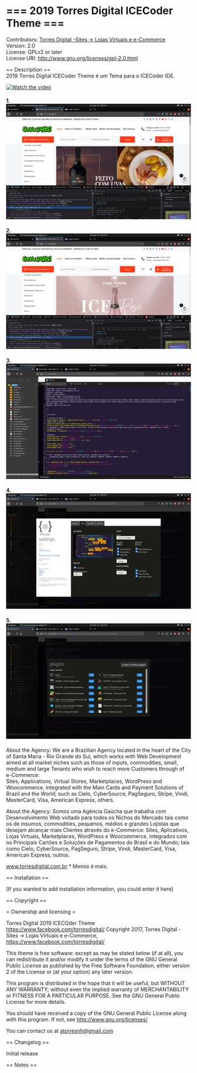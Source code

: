 # === 2019 Torres Digital ICECoder Theme === 
Contributors: <a href="https://torresdigital.com.br/">Torres Digital -Sites → Lojas Virtuais e e-Commerce</a><br>
Version: 2.0 <br>
License: GPLv2 or later <br>
License URI: http://www.gnu.org/licenses/gpl-2.0.html <br>


== Description ==  <br>
2019 Torres Digital ICECoder Theme é um Tema para o ICECoder IDE.  <br>

[![Watch the video](http://www.torresdigital.tk/ide/icecoder.png)](https://www.facebook.com/torresdigital/videos/1370285286677688/)

#### 1. ![Alt Text](https://raw.githubusercontent.com/atorresbr/torres-digital-icecoder-ide-wp-plugin/master/css/img/1.png)
#### 2. ![Alt Text](https://raw.githubusercontent.com/atorresbr/torres-digital-icecoder-ide-wp-plugin/master/css/img/2.png) 
#### 3. ![Alt Text](https://raw.githubusercontent.com/atorresbr/torres-digital-icecoder-ide-wp-plugin/master/css/img/3.png)
#### 4. ![Alt Text](https://raw.githubusercontent.com/atorresbr/torres-digital-icecoder-ide-wp-plugin/master/css/img/4.png)
#### 5. ![Alt Text](https://raw.githubusercontent.com/atorresbr/torres-digital-icecoder-ide-wp-plugin/master/css/img/5.png)

About the Agency: We are a Brazilian Agency located in the heart of the City of Santa Maria - Rio Grande do Sul, which works with Web Development aimed at all market niches such as those of inputs, commodities, small, medium and large Tenants who wish to reach more Customers through of e-Commerce: <br> Sites, Applications, Virtual Stores, Marketplaces, WordPress and Woocommerce, integrated with the Main Cards and Payment Solutions of Brazil and the World; such as Cielo, CyberSource, PagSeguro, Stripe, Vindi, MasterCard, Visa, American Express, others.


 About the Agency: Somos uma Agência Gaúcha que trabalha com Desenvolvimento Web voltado para todos os Nichos do Mercado tais como os de insumos, commodities, pequenos, médios e grandes Lojistas que desejam alcançar mais Clientes através do e-Commerce: Sites, Aplicativos, Lojas Virtuais, Marketplaces, WordPress e Woocommerce, integrados com os Principais Cartões e Soluções de Pagamentos do Brasil e do Mundo; tais como Cielo, CyberSource, PagSeguro, Stripe, Vindi, MasterCard, Visa, American Express, outros.

www.torresdigital.com.br * Menos é mais.

== Installation ==

[If you wanted to add installation information, you could enter it here]

== Copyright ==

= Ownership and licensing =

Torres Digital 2019 ICECOder Theme https://www.facebook.com/torresdigital/
Copyright 2017, Torres Digital -Sites → Lojas Virtuais e e-Commerce, https://www.facebook.com/torresdigital/

This theme is free software: except as may be stated below (if at all), you can redistribute it and/or modify it under the terms of the GNU General Public License as published by the Free Software Foundation, either version 2 of the License or (at your option) any later version.

This program is distributed in the hope that it will be useful, but WITHOUT ANY WARRANTY; without even the implied warranty of MERCHANTABILITY or FITNESS FOR A PARTICULAR PURPOSE. See the GNU General Public License for more details.

You should have received a copy of the GNU General Public License along with this program. If not, see http://www.gnu.org/licenses/

You can contact us at atorresnh@gmail.com


== Changelog ==

Initial release

== Notes ==
